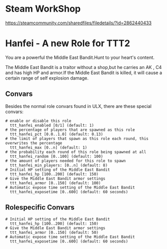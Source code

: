 # Steam WorkShop
https://steamcommunity.com/sharedfiles/filedetails/?id=2862440433

# Hanfei - A new Role for TTT2
You are a powerful the Middle East Bandit.Hunt to your heart's content.

The Middle East Bandit is a traitor without a shop,but he carries an AK , C4 and has high HP and armor.If the Middle East Bandit is killed, it will cause a certain range of self explosion damage.

## Convars

Besides the normal role convars found in ULX, there are these special convars:

```
# enable or disable this role
  ttt_hanfei_enabled [0/1] (default: 1)
# the percentage of players that are spawned as this role
  ttt_hanfei_pct [0.0..1.0] (default: 0.13)
# the limit of players that spawn as this role each round, this overwrites the percentage
  ttt_hanfei_max [0..n] (default: 1)
# the probability each round of this role being spawned at all
  ttt_hanfei_random [0..100] (default: 100)
# the amount of players needed for this role to spawn
  ttt_hanfei_min_players: [0..n] (default: 8)
# Initial HP setting of the Middle East Bandit
  ttt_hanfei_hp [100..200] (default: 150)
# Give the Middle East Bandit armor settings
  ttt_hanfei_armor [0..150] (default: 100)
# Automatic expose time setting of the Middle East Bandit
  ttt_hanfei_exposetime [0..600] (default: 60 seconds)
```

## Rolespecific Convars
```
# Initial HP setting of the Middle East Bandit
  ttt_hanfei_hp [100..200] (default: 150)
# Give the Middle East Bandit armor settings
  ttt_hanfei_armor [0..150] (default: 50)
# Automatic expose time setting of the Middle East Bandit
  ttt_hanfei_exposetime [0..600] (default: 60 seconds)
```
